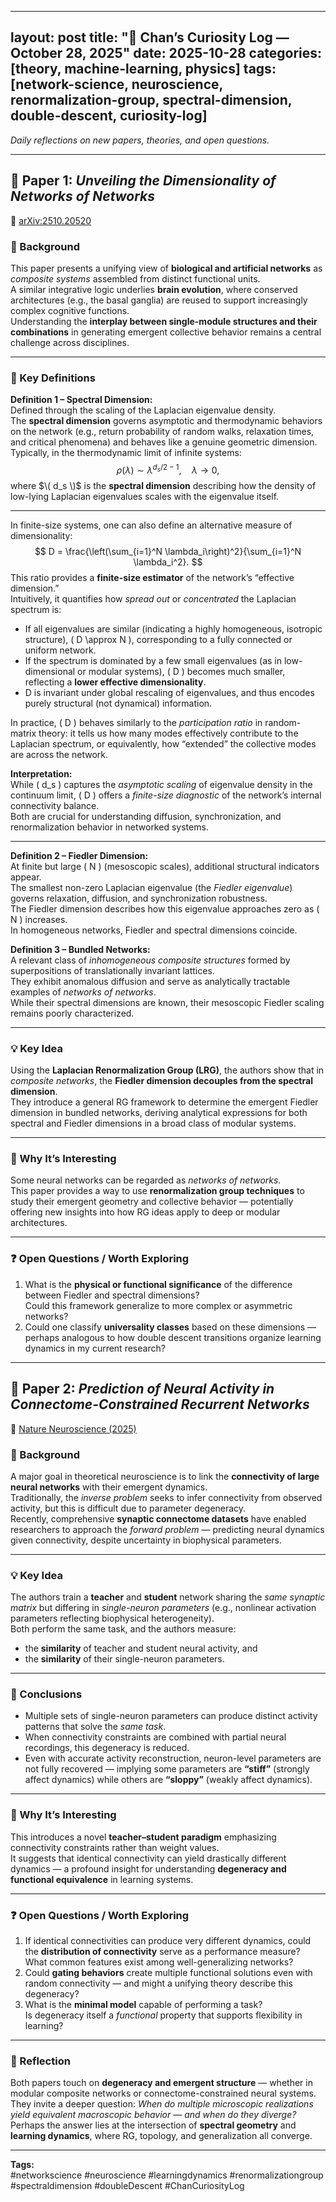 <style>
.post-content {
  max-width: 44rem;
  margin: 0 auto;
  padding: 0 2rem;
  line-height: 1.75;
}
</style>

---
layout: post
title: "🧭 Chan’s Curiosity Log — October 28, 2025"
date: 2025-10-28
categories: [theory, machine-learning, physics]
tags: [network-science, neuroscience, renormalization-group, spectral-dimension, double-descent, curiosity-log]
---

*Daily reflections on new papers, theories, and open questions.*

---

## 🧩 Paper 1: *Unveiling the Dimensionality of Networks of Networks*  
📄 [arXiv:2510.20520](https://arxiv.org/pdf/2510.20520)

### 🔬 Background  
This paper presents a unifying view of **biological and artificial networks** as *composite systems* assembled from distinct functional units.  
A similar integrative logic underlies **brain evolution**, where conserved architectures (e.g., the basal ganglia) are reused to support increasingly complex cognitive functions.  
Understanding the **interplay between single-module structures and their combinations** in generating emergent collective behavior remains a central challenge across disciplines.

---

### 📘 Key Definitions  

**Definition 1 – Spectral Dimension:**  
Defined through the scaling of the Laplacian eigenvalue density.  
The **spectral dimension** governs asymptotic and thermodynamic behaviors on the network (e.g., return probability of random walks, relaxation times, and critical phenomena) and behaves like a genuine geometric dimension.  
Typically, in the thermodynamic limit of infinite systems:
$$
\rho(\lambda) \sim \lambda^{d_s / 2 - 1}, \quad \lambda \to 0,
$$
where $\( d_s \)$ is the **spectral dimension** describing how the density of low-lying Laplacian eigenvalues scales with the eigenvalue itself.

---

In finite-size systems, one can also define an alternative measure of dimensionality:
$$
D = \frac{\left(\sum_{i=1}^N \lambda_i\right)^2}{\sum_{i=1}^N \lambda_i^2}.
$$
This ratio provides a **finite-size estimator** of the network’s “effective dimension.”  
Intuitively, it quantifies how *spread out* or *concentrated* the Laplacian spectrum is:

- If all eigenvalues are similar (indicating a highly homogeneous, isotropic structure), \( D \approx N \), corresponding to a fully connected or uniform network.  
- If the spectrum is dominated by a few small eigenvalues (as in low-dimensional or modular systems), \( D \) becomes much smaller, reflecting a **lower effective dimensionality**.  
- D is invariant under global rescaling of eigenvalues, and thus encodes purely structural (not dynamical) information.

In practice, \( D \) behaves similarly to the *participation ratio* in random-matrix theory: it tells us how many modes effectively contribute to the Laplacian spectrum, or equivalently, how “extended” the collective modes are across the network.

**Interpretation:**  
While \( d_s \) captures the *asymptotic scaling* of eigenvalue density in the continuum limit, \( D \) offers a *finite-size diagnostic* of the network’s internal connectivity balance.  
Both are crucial for understanding diffusion, synchronization, and renormalization behavior in networked systems.

---

**Definition 2 – Fiedler Dimension:**  
At finite but large \( N \) (mesoscopic scales), additional structural indicators appear.  
The smallest non-zero Laplacian eigenvalue (the *Fiedler eigenvalue*) governs relaxation, diffusion, and synchronization robustness.  
The Fiedler dimension describes how this eigenvalue approaches zero as \( N \) increases.  
In homogeneous networks, Fiedler and spectral dimensions coincide.

**Definition 3 – Bundled Networks:**  
A relevant class of *inhomogeneous composite structures* formed by superpositions of translationally invariant lattices.  
They exhibit anomalous diffusion and serve as analytically tractable examples of *networks of networks*.  
While their spectral dimensions are known, their mesoscopic Fiedler scaling remains poorly characterized.

---

### 💡 Key Idea  
Using the **Laplacian Renormalization Group (LRG)**, the authors show that in *composite networks*, the **Fiedler dimension decouples from the spectral dimension**.  
They introduce a general RG framework to determine the emergent Fiedler dimension in bundled networks, deriving analytical expressions for both spectral and Fiedler dimensions in a broad class of modular systems.

---

### 🌱 Why It’s Interesting  
Some neural networks can be regarded as *networks of networks*.  
This paper provides a way to use **renormalization group techniques** to study their emergent geometry and collective behavior — potentially offering new insights into how RG ideas apply to deep or modular architectures.

---

### ❓ Open Questions / Worth Exploring  
1. What is the **physical or functional significance** of the difference between Fiedler and spectral dimensions?  
   Could this framework generalize to more complex or asymmetric networks?  
2. Could one classify **universality classes** based on these dimensions — perhaps analogous to how double descent transitions organize learning dynamics in my current research?

---

## 🧩 Paper 2: *Prediction of Neural Activity in Connectome-Constrained Recurrent Networks*  
📄 [Nature Neuroscience (2025)](https://www.nature.com/articles/s41593-025-02080-4)

### 🔬 Background  
A major goal in theoretical neuroscience is to link the **connectivity of large neural networks** with their emergent dynamics.  
Traditionally, the *inverse problem* seeks to infer connectivity from observed activity, but this is difficult due to parameter degeneracy.  
Recently, comprehensive **synaptic connectome datasets** have enabled researchers to approach the *forward problem* — predicting neural dynamics given connectivity, despite uncertainty in biophysical parameters.

---

### 💡 Key Idea  
The authors train a **teacher** and **student** network sharing the *same synaptic matrix* but differing in *single-neuron parameters* (e.g., nonlinear activation parameters reflecting biophysical heterogeneity).  
Both perform the same task, and the authors measure:
- the **similarity** of teacher and student neural activity, and  
- the **similarity** of their single-neuron parameters.

---

### 📘 Conclusions  
- Multiple sets of single-neuron parameters can produce distinct activity patterns that solve the *same task*.  
- When connectivity constraints are combined with partial neural recordings, this degeneracy is reduced.  
- Even with accurate activity reconstruction, neuron-level parameters are not fully recovered — implying some parameters are **“stiff”** (strongly affect dynamics) while others are **“sloppy”** (weakly affect dynamics).

---

### 🌱 Why It’s Interesting  
This introduces a novel **teacher–student paradigm** emphasizing connectivity constraints rather than weight values.  
It suggests that identical connectivity can yield drastically different dynamics — a profound insight for understanding **degeneracy and functional equivalence** in learning systems.

---

### ❓ Open Questions / Worth Exploring  
1. If identical connectivities can produce very different dynamics, could the **distribution of connectivity** serve as a performance measure?  
   What common features exist among well-generalizing networks?  
2. Could **gating behaviors** create multiple functional solutions even with random connectivity — and might a unifying theory describe this degeneracy?  
3. What is the **minimal model** capable of performing a task?  
   Is degeneracy itself a *functional* property that supports flexibility in learning?

---

### 🧠 Reflection  
Both papers touch on **degeneracy and emergent structure** — whether in modular composite networks or connectome-constrained neural systems.  
They invite a deeper question: *When do multiple microscopic realizations yield equivalent macroscopic behavior — and when do they diverge?*  
Perhaps the answer lies at the intersection of **spectral geometry** and **learning dynamics**, where RG, topology, and generalization all converge.

---

**Tags:**  
#networkscience #neuroscience #learningdynamics #renormalizationgroup #spectraldimension #doubleDescent #ChanCuriosityLog
